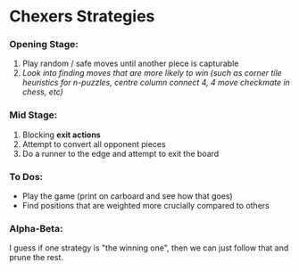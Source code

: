 Chexers Strategies
====

### Opening Stage:
1. Play random / safe moves until another piece is capturable
2. *Look into finding moves that are more likely to win (such as corner tile heuristics for n-puzzles, centre column connect 4, 4 move checkmate in chess, etc)*

### Mid Stage:
1. Blocking **exit actions**
2. Attempt to convert all opponent pieces
3. Do a runner to the edge and attempt to exit the board

### To Dos:
- Play the game (print on carboard and see how that goes)
- Find positions that are weighted more crucially compared to others

### Alpha-Beta:
I guess if one strategy is "the winning one", then we can just follow that and prune the rest.
